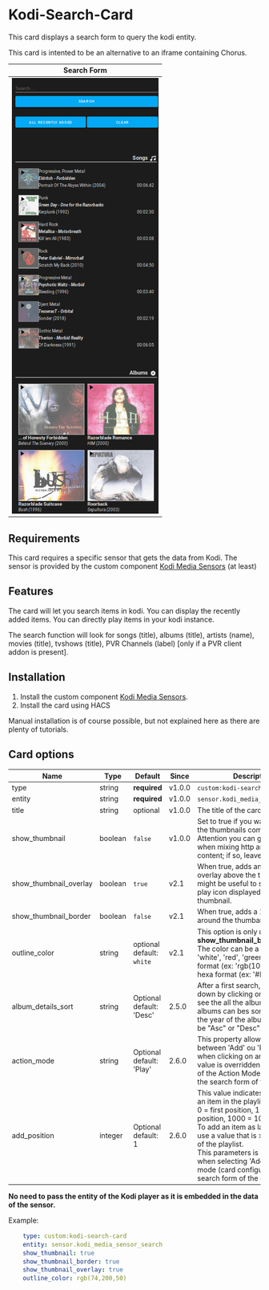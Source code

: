# Kodi-Search-Card

This card displays a search form to query the kodi entity.

This card is intented to be an alternative to an iframe containing Chorus.

| Search Form |
| ---- |
| ![Kodi Search Card](./assets/search_result_v2.1.png) |

## Requirements

This card requires a specific sensor that gets the data from Kodi. The sensor is provided by the custom component [Kodi Media Sensors](https://github.com/jtbgroup/kodi-media-sensors) (at least)

## Features

The card will let you search items in kodi.
You can display the recently added items.
You can directly play items in your kodi instance.

The search function will look for songs (title), albums (title), artists (name), movies (title), tvshows (title), PVR Channels (label) [only if a PVR client addon is present].

## Installation

1. Install the custom component [Kodi Media Sensors](https://github.com/jtbgroup/kodi-media-sensors).
2. Install the card using HACS

Manual installation is of course possible, but not explained here as there are plenty of tutorials.

## Card options

| Name | Type | Default | Since | Description |
|------|------|---------|-------|-------------|
| type | string	| **required** | v1.0.0 | `custom:kodi-search-card` |
| entity | string | **required** | v1.0.0 |  `sensor.kodi_media_sensor_search` |
| title | string | optional | v1.0.0 | The title of the card |
| show_thumbnail | boolean | `false` | v1.0.0 | Set to true if you want to show the thumbnails coming from kodi. Attention you can get problems when mixing http and https content; if so, leave it to false. |
| show_thumbnail_overlay| boolean | `true` | v2.1 | When true, adds an lightgrey overlay above the thumbnail; this might be useful to see better the play icon displayed above the thumbnail.
| show_thumbnail_border | boolean | `false` | v2.1 | When true, adds a 1px border around the thumbanils.
| outline_color | string | optional<br/>default: `white` | v2.1 | This option is only used when **show_thumbnail_border** is true. The color can be a string (ex: 'white', 'red', 'green', ... ), rgb format (ex: 'rgb(10, 12, 250)') or hexa format (ex: '#EE22FF').
| album_details_sort | string | Optional<br/> default: 'Desc' | 2.5.0 | After a first search, you can drill down by clicking on an artist to see the all the albums. This list of albums can bes sorted based on the year of the album. Values can be "Asc" or "Desc". |
| action_mode | string | Optional <br /> default: 'Play'| 2.6.0 | This property allows to choose between 'Add' ou 'Play' as action when clicking on an item. The value is overridden by the value of the Action Mode component in the search form of the card. |
| add_position | integer | Optional<br /> default: 1 | 2.6.0 | This value indicates where to add an item in the playlist.<br/>0 = first position, 1 = second position, 1000 = 1001th position. To add an item as last position, use a value that is > than the size of the playlist.<br/> This parameters is only useful when selecting 'Add' as action mode (card configuration and/or search form of the card) |

**No need to pass the entity of the Kodi player as it is embedded in the data of the sensor.**

Example:

``` yaml
    type: custom:kodi-search-card
    entity: sensor.kodi_media_sensor_search
    show_thumbnail: true
    show_thumbnail_border: true
    show_thumbnail_overlay: true
    outline_color: rgb(74,200,50)
```
